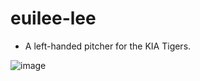 # euilee-lee
- A left-handed pitcher for the KIA Tigers.

![image](https://github.com/yaerimkim/euilee-lee/assets/131235627/809b3fea-b575-472b-8993-2f8d75e6b9f4)
